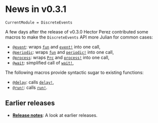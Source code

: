 # News in v0.3.1

```@meta
CurrentModule = DiscreteEvents
```

A few days after the release of v0.3.0 Hector Perez contributed some macros to make the `DiscreteEvents` API more Julian for common cases:

- [`@event`](@ref): wraps [`fun`](@ref) and [`event!`](@ref) into one call,
- [`@periodic`](@ref): wraps [`fun`](@ref) and [`periodic!`](@ref) into one call,
- [`@process`](@ref): wraps [`Prc`](@ref) and [`process!`](@ref) into one call,
- [`@wait`](@ref): simplified call of [`wait!`](@ref),

The following macros provide syntactic sugar to existing functions:

- [`@delay`](@ref): calls [`delay!`](@ref),
- [`@run!`](@ref): calls [`run!`](@ref).

## Earlier releases

- [**Release notes**](history.md): A look at earlier releases.
